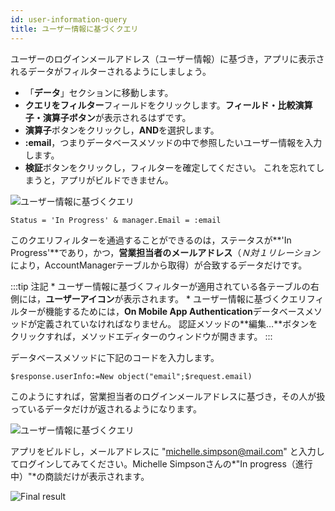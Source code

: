 ```yaml
---
id: user-information-query
title: ユーザー情報に基づくクエリ
---
```


ユーザーのログインメールアドレス（ユーザー情報）に基づき，アプリに表示されるデータがフィルターされるようにしましょう。

* 「**データ**」セクションに移動します。 
* **クエリをフィルター**フィールドをクリックします。**フィールド・比較演算子・演算子ボタン**が表示されるはずです。
* **演算子**ボタンをクリックし，**AND**を選択します。
* **:email**，つまりデータベースメソッドの中で参照したいユーザー情報を入力します。
* **検証**ボタンをクリックし，フィルターを確定してください。 これを忘れてしまうと，アプリがビルドできません。

![ユーザー情報に基づくクエリ](assets/en/restricted-queries/user-information-query.png)

```4d
Status = 'In Progress' & manager.Email = :email 
```

このクエリフィルターを通過することができるのは，ステータスが**&apos;In Progress&apos;**であり，かつ，**営業担当者のメールアドレス**（*Ｎ対１リレーション*により，AccountManagerテーブルから取得）が合致するデータだけです。

:::tip 注記 * ユーザー情報に基づくフィルターが適用されている各テーブルの右側には，**ユーザーアイコン**が表示されます。 * ユーザー情報に基づくクエリフィルターが機能するためには，**On Mobile App Authentication**データベースメソッドが定義されていなければなりません。 認証メソッドの**編集…**ボタンをクリックすれば，メソッドエディターのウィンドウが開きます。 :::

データベースメソッドに下記のコードを入力します。

```4d
$response.userInfo:=New object("email";$request.email)
```

このようにすれば，営業担当者のログインメールアドレスに基づき，その人が扱っているデータだけが返されるようになります。

![ユーザー情報に基づくクエリ](assets/en/restricted-queries/database-method-user-information-query.png)

アプリをビルドし，メールアドレスに "michelle.simpson@mail.com" と入力してログインしてみてください。Michelle Simpsonさんの*"In progress（進行中）"*の商談だけが表示されます。

![Final result](assets/en/restricted-queries/restricted-queries-final-result.png)